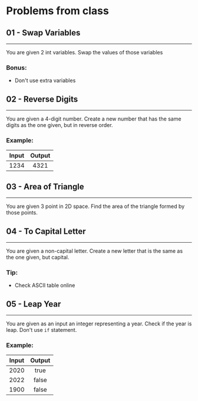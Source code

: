 # Problems from class

## 01 - Swap Variables

---

You are given 2 int variables. Swap the values of those variables

### Bonus:
- Don't use extra variables

## 02 - Reverse Digits

---

You are given a 4-digit number. Create a new number that has the same digits as the one given, but in reverse order.

### Example:
| Input | Output |
| :-----: | :------: |
| 1234 | 4321 |

## 03 - Area of Triangle

---

You are given 3 point in 2D space. Find the area of the triangle formed by those points.

## 04 - To Capital Letter

---

You are given a non-capital letter. Create a new letter that is the same as the one given, but capital.

### Tip:
- Check ASCII table online

## 05 - Leap Year

---

You are given as an input an integer representing a year. Check if the year is leap. Don't use `if` statement.

### Example:
| Input | Output |
| :-----: | :------: |
| 2020 | true |
| 2022 | false |
| 1900 | false |
